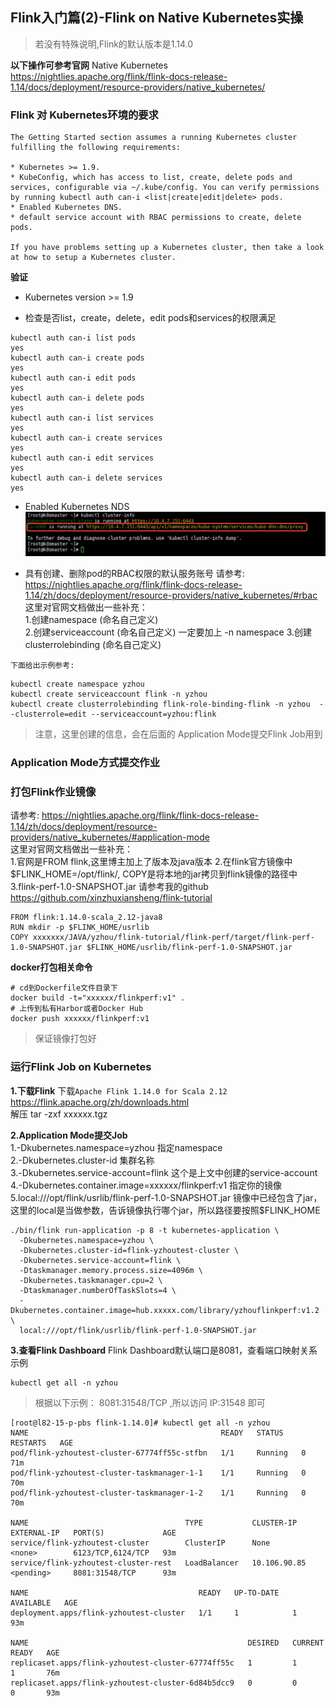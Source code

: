 ## Flink入门篇(2)-Flink on Native Kubernetes实操 

> 若没有特殊说明,Flink的默认版本是1.14.0

**以下操作可参考官网**
Native Kubernetes https://nightlies.apache.org/flink/flink-docs-release-1.14/docs/deployment/resource-providers/native_kubernetes/

### Flink 对 Kubernetes环境的要求
```
The Getting Started section assumes a running Kubernetes cluster fulfilling the following requirements:

* Kubernetes >= 1.9.
* KubeConfig, which has access to list, create, delete pods and services, configurable via ~/.kube/config. You can verify permissions by running kubectl auth can-i <list|create|edit|delete> pods.
* Enabled Kubernetes DNS.
* default service account with RBAC permissions to create, delete pods.

If you have problems setting up a Kubernetes cluster, then take a look at how to setup a Kubernetes cluster.
``` 

**验证**
* Kubernetes version >= 1.9         

* 检查是否list，create，delete，edit pods和services的权限满足   
```shell
kubectl auth can-i list pods
yes
kubectl auth can-i create pods
yes
kubectl auth can-i edit pods
yes
kubectl auth can-i delete pods
yes
kubectl auth can-i list services
yes
kubectl auth can-i create services
yes
kubectl auth can-i edit services
yes
kubectl auth can-i delete services
yes
``` 

* Enabled Kubernetes NDS
![验证DNS是否开启01](images/验证DNS是否开启01.jpg)  

* 具有创建、删除pod的RBAC权限的默认服务账号
请参考: https://nightlies.apache.org/flink/flink-docs-release-1.14/zh/docs/deployment/resource-providers/native_kubernetes/#rbac
这里对官网文档做出一些补充：  
1.创建namespace (命名自己定义)  
2.创建serviceaccount (命名自己定义) 一定要加上 -n namespace 
3.创建clusterrolebinding (命名自己定义) 

`下面给出示例参考:`
```shell
kubectl create namespace yzhou
kubectl create serviceaccount flink -n yzhou
kubectl create clusterrolebinding flink-role-binding-flink -n yzhou  --clusterrole=edit --serviceaccount=yzhou:flink
```

>注意，这里创建的信息，会在后面的 Application Mode提交Flink Job用到

### Application Mode方式提交作业  
### 打包Flink作业镜像
请参考: https://nightlies.apache.org/flink/flink-docs-release-1.14/zh/docs/deployment/resource-providers/native_kubernetes/#application-mode    
这里对官网文档做出一些补充：    
1.官网是FROM flink,这里博主加上了版本及java版本 
2.在flink官方镜像中$FLINK_HOME=/opt/flink/, COPY是将本地的jar拷贝到flink镜像的路径中  
3.flink-perf-1.0-SNAPSHOT.jar  请参考我的github https://github.com/xinzhuxiansheng/flink-tutorial 
```
FROM flink:1.14.0-scala_2.12-java8
RUN mkdir -p $FLINK_HOME/usrlib
COPY xxxxxxx/JAVA/yzhou/flink-tutorial/flink-perf/target/flink-perf-1.0-SNAPSHOT.jar $FLINK_HOME/usrlib/flink-perf-1.0-SNAPSHOT.jar
``` 

**docker打包相关命令**
```shell
# cd到Dockerfile文件目录下
docker build -t="xxxxxx/flinkperf:v1" .
# 上传到私有Harbor或者Docker Hub
docker push xxxxxx/flinkperf:v1
```

>保证镜像打包好

### 运行Flink Job on Kubernetes 

**1.下载Flink**
下载`Apache Flink 1.14.0 for Scala 2.12` https://flink.apache.org/zh/downloads.html     
解压 tar -zxf xxxxxx.tgz

**2.Application Mode提交Job**   
1.-Dkubernetes.namespace=yzhou 指定namespace  
2.-Dkubernetes.cluster-id 集群名称  
3.-Dkubernetes.service-account=flink 这个是上文中创建的service-account  
4.-Dkubernetes.container.image=xxxxxx/flinkperf:v1  指定你的镜像  
5.local:///opt/flink/usrlib/flink-perf-1.0-SNAPSHOT.jar   镜像中已经包含了jar，这里的local是当做参数，告诉镜像执行哪个jar，所以路径要按照$FLINK_HOME      

```shell
./bin/flink run-application -p 8 -t kubernetes-application \
  -Dkubernetes.namespace=yzhou \
  -Dkubernetes.cluster-id=flink-yzhoutest-cluster \
  -Dkubernetes.service-account=flink \
  -Dtaskmanager.memory.process.size=4096m \
  -Dkubernetes.taskmanager.cpu=2 \
  -Dtaskmanager.numberOfTaskSlots=4 \
  -Dkubernetes.container.image=hub.xxxxx.com/library/yzhouflinkperf:v1.2 \
  local:///opt/flink/usrlib/flink-perf-1.0-SNAPSHOT.jar 
``` 

**3.查看Flink Dashboard**
Flink Dashboard默认端口是8081，查看端口映射关系
示例   
```shell
kubectl get all -n yzhou
```
>根据以下示例： 8081:31548/TCP ,所以访问 IP:31548 即可  

```
[root@l82-15-p-pbs flink-1.14.0]# kubectl get all -n yzhou
NAME                                           READY   STATUS    RESTARTS   AGE
pod/flink-yzhoutest-cluster-67774ff55c-stfbn   1/1     Running   0          71m
pod/flink-yzhoutest-cluster-taskmanager-1-1    1/1     Running   0          70m
pod/flink-yzhoutest-cluster-taskmanager-1-2    1/1     Running   0          70m

NAME                                   TYPE           CLUSTER-IP     EXTERNAL-IP   PORT(S)             AGE
service/flink-yzhoutest-cluster        ClusterIP      None           <none>        6123/TCP,6124/TCP   93m
service/flink-yzhoutest-cluster-rest   LoadBalancer   10.106.90.85   <pending>     8081:31548/TCP      93m

NAME                                      READY   UP-TO-DATE   AVAILABLE   AGE
deployment.apps/flink-yzhoutest-cluster   1/1     1            1           93m

NAME                                                 DESIRED   CURRENT   READY   AGE
replicaset.apps/flink-yzhoutest-cluster-67774ff55c   1         1         1       76m
replicaset.apps/flink-yzhoutest-cluster-6d84b5dcc9   0         0         0       93m
```